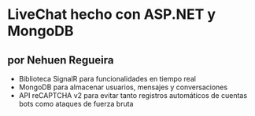 # LiveChat hecho con ASP.NET y MongoDB 
## por Nehuen Regueira

- Biblioteca SignalR para funcionalidades en tiempo real
- MongoDB para almacenar usuarios, mensajes y conversaciones
- API reCAPTCHA v2 para evitar tanto registros automáticos de cuentas bots como ataques de fuerza bruta